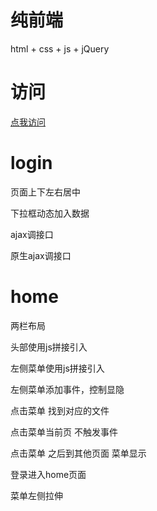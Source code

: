 # 纯前端
  html + css + js + jQuery

# 访问 
  [点我访问](https://liuer1211.github.io/html_css_js/pages/login/login.html)

# login
  页面上下左右居中

  下拉框动态加入数据

  ajax调接口

  原生ajax调接口


# home
  两栏布局

  头部使用js拼接引入

  左侧菜单使用js拼接引入

  左侧菜单添加事件，控制显隐



  点击菜单 找到对应的文件

  点击菜单当前页 不触发事件

  点击菜单 之后到其他页面 菜单显示

  登录进入home页面

  菜单左侧拉伸

